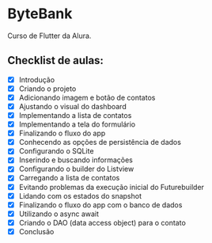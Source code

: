 # ByteBank

Curso de Flutter da Alura. 

## Checklist de aulas: 

- [X] Introdução
- [X] Criando o projeto
- [X] Adicionando imagem e botão de contatos
- [X] Ajustando o visual do dashboard
- [X] Implementando a lista de contatos
- [X] Implementando a tela do formulário
- [X] Finalizando o fluxo do app
- [X] Conhecendo as opções de persistência de dados
- [X] Configurando o SQLite
- [x] Inserindo e buscando informações
- [X] Configurando o builder do Listview
- [X] Carregando a lista de contatos
- [X] Evitando problemas da execução inicial do Futurebuilder
- [X] Lidando com os estados do snapshot
- [X] Finalizando o fluxo do app com o banco de dados
- [X] Utilizando o async await
- [X] Criando o DAO (data access object) para o contato
- [X] Conclusão